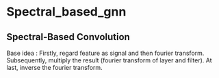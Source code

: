 # Spectral_based_gnn

## Spectral-Based Convolution
Base idea : Firstly, regard feature as signal and then fourier transform. Subsequently, multiply the result (fourier transform of layer and filter). At last, inverse the fourier transform.
